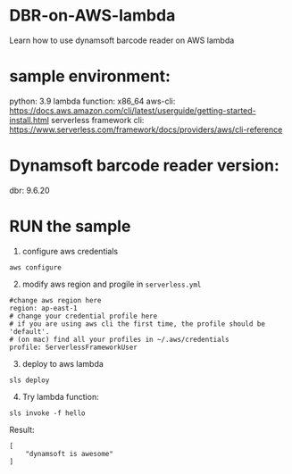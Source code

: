 # DBR-on-AWS-lambda
Learn how to use dynamsoft barcode reader on AWS lambda
# sample environment:
python: 3.9
lambda function: x86_64
aws-cli: https://docs.aws.amazon.com/cli/latest/userguide/getting-started-install.html
serverless framework cli: https://www.serverless.com/framework/docs/providers/aws/cli-reference

# Dynamsoft barcode reader version:
dbr: 9.6.20

# RUN the sample
1. configure aws credentials
```
aws configure
```
2. modify aws region and progile in `serverless.yml`
```
#change aws region here
region: ap-east-1
# change your credential profile here
# if you are using aws cli the first time, the profile should be 'default'.
# (on mac) find all your profiles in ~/.aws/credentials
profile: ServerlessFrameworkUser
```
3. deploy to aws lambda
```
sls deploy
```
4. Try lambda function:
```
sls invoke -f hello
```
Result:
```
[
    "dynamsoft is awesome"
]
```
